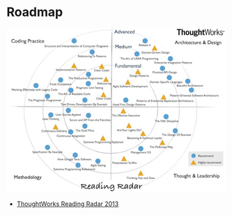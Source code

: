 # Roadmap


![](image/reading-radar.jpg)

- [ThoughtWorks Reading Radar 2013](http://agiledon.github.io/blog/2013/04/17/thoughtworks-developer-reading-radar/)
